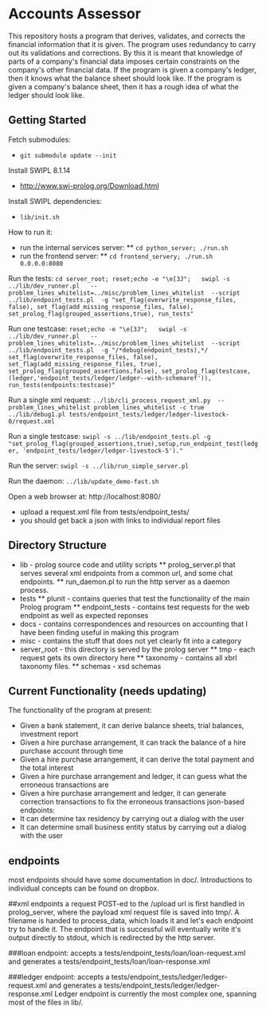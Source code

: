 






# Accounts Assessor

This repository hosts a program that derives, validates, and corrects the financial information that it is given. The program uses redundancy to carry out its validations and corrections. By this it is meant that knowledge of parts of a company's financial data imposes certain constraints on the company's other financial data. If the program is given a company's ledger, then it knows what the balance sheet should look like. If the program is given a company's balance sheet, then it has a rough idea of what the ledger should look like.

## Getting Started
Fetch submodules:
* `git submodule update --init`

Install SWIPL 8.1.14
* http://www.swi-prolog.org/Download.html

Install SWIPL dependencies:
* ```lib/init.sh```

How to run it:
* run the internal services server:
** `cd python_server; ./run.sh`
* run the frontend server:
** `cd frontend_servery; ./run.sh  0.0.0.0:8080`

Run the tests:
`cd server_root; reset;echo -e "\e[3J";   swipl -s ../lib/dev_runner.pl   --problem_lines_whitelist=../misc/problem_lines_whitelist  --script ../lib/endpoint_tests.pl  -g "set_flag(overwrite_response_files, false), set_flag(add_missing_response_files, false), set_prolog_flag(grouped_assertions,true), run_tests"`

Run one testcase:
`reset;echo -e "\e[3J";   swipl -s ../lib/dev_runner.pl   --problem_lines_whitelist=../misc/problem_lines_whitelist  --script ../lib/endpoint_tests.pl  -g "/*debug(endpoint_tests),*/ set_flag(overwrite_response_files, false), set_flag(add_missing_response_files, true), set_prolog_flag(grouped_assertions,false), set_prolog_flag(testcase,(ledger,'endpoint_tests/ledger/ledger--with-schemaref')), run_tests(endpoints:testcase)"`

Run a single xml request:
`../lib/cli_process_request_xml.py  --problem_lines_whitelist problem_lines_whitelist -c true ../lib/debug1.pl tests/endpoint_tests/ledger/ledger-livestock-0/request.xml`

Run a single testcase:
`swipl -s ../lib/endpoint_tests.pl -g "set_prolog_flag(grouped_assertions,true),setup,run_endpoint_test(ledger, 'endpoint_tests/ledger/ledger-livestock-5')."`

Run the server:
`swipl -s ../lib/run_simple_server.pl`

Run the daemon:
`../lib/update_demo-fast.sh`

Open a web browser at: http://localhost:8080/
* upload a request.xml file from tests/endpoint_tests/
* you should get back a json with links to individual report files

## Directory Structure

* lib - prolog source code and utility scripts
** prolog_server.pl that serves several xml endpoints from a common url, and some chat endpoints.
** run_daemon.pl to run the http server as a daemon process.
* tests
** plunit - contains queries that test the functionality of the main Prolog program
** endpoint_tests - contains test requests for the web endpoint as well as expected reponses
* docs - contains correspondences and resources on accounting that I have been finding useful in making this program
* misc - contains the stuff that does not yet clearly fit into a category
* server_root - this directory is served by the prolog server
** tmp - each request gets its own directory here
** taxonomy - contains all xbrl taxonomy files.
** schemas - xsd schemas




## Current Functionality (needs updating)

The functionality of the program at present:
* Given a bank statement, it can derive balance sheets, trial balances, investment report
* Given a hire purchase arrangement, it can track the balance of a hire purchase account through time
* Given a hire purchase arrangement, it can derive the total payment and the total interest
* Given a hire purchase arrangement and ledger, it can guess what the erroneous transactions are
* Given a hire purchase arrangement and ledger, it can generate correction transactions to fix the erroneous transactions
json-based endpoints:
* It can determine tax residency by carrying out a dialog with the user
* It can determine small business entity status by carrying out a dialog with the user





## endpoints
most endpoints should have some documentation in doc/. Introductions to individual concepts can be found on dropbox.

##xml endpoints
a request POST-ed to the /upload url is first handled in prolog_server, where the payload xml request file is saved into tmp/. A filename is handed to process_data, which loads it and let's each endpoint try to handle it. The endpoint that is successful will eventually write it's output directly to stdout, which is redirected by the http server.

###loan endpoint:
accepts a tests/endpoint_tests/loan/loan-request.xml and generates a tests/endpoint_tests/loan/loan-response.xml

###ledger endpoint:
accepts a tests/endpoint_tests/ledger/ledger-request.xml and generates a tests/endpoint_tests/ledger/ledger-response.xml 
Ledger endpoint is currently the most complex one, spanning most of the files in lib/.
